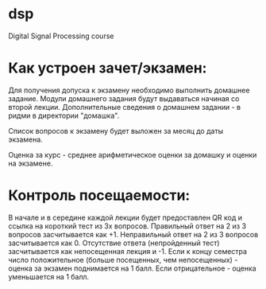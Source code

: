 # dsp
Digital Signal Processing course


# Как устроен зачет/экзамен:
Для получения допуска к экзамену необходимо выполнить домашнее задание. Модули домашнего задания будут выдаваться начиная со второй лекции. Дополнительные сведения о домашнем задании - в ридми в директории "домашка".

Список вопросов к экзамену будет выложен за месяц до даты экзамена.

Оценка за курс - среднее арифметическое оценки за домашку и оценки на экзамене. 


# Контроль посещаемости:
В начале и в середине каждой лекции будет предоставлен QR код и ссылка на короткий тест из 3х вопросов. Правильный ответ на 2 из 3 вопросов засчитывается как +1. Неправильный ответ на 2 из 3 вопросов засчитывается как 0. Отсутствие ответа (непройденный тест) засчитывается как непосещенная лекция и -1. Если к концу семестра число положительное (больше посещенных, чем непосещенных) - оценка за экзамен поднимается на 1 балл. Если отрицательное - оценка уменьшается на 1 балл. 





